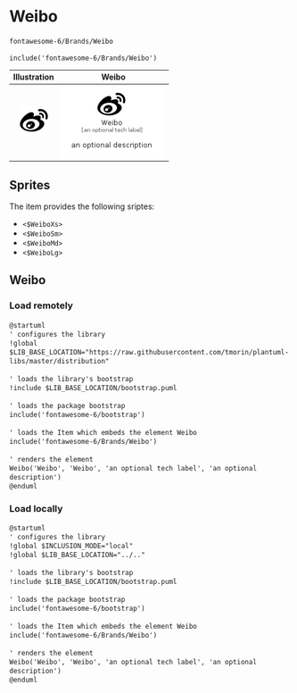 # Weibo


```text
fontawesome-6/Brands/Weibo
```

```text
include('fontawesome-6/Brands/Weibo')
```



| Illustration | Weibo |
| :---: | :---: |
| ![illustration for Illustration](../../fontawesome-6/Brands/Weibo.png) | ![illustration for Weibo](../../fontawesome-6/Brands/Weibo.Local.png) |



## Sprites
The item provides the following sriptes:

- `<$WeiboXs>`
- `<$WeiboSm>`
- `<$WeiboMd>`
- `<$WeiboLg>`





## Weibo

### Load remotely
```plantuml
@startuml
' configures the library
!global $LIB_BASE_LOCATION="https://raw.githubusercontent.com/tmorin/plantuml-libs/master/distribution"

' loads the library's bootstrap
!include $LIB_BASE_LOCATION/bootstrap.puml

' loads the package bootstrap
include('fontawesome-6/bootstrap')

' loads the Item which embeds the element Weibo
include('fontawesome-6/Brands/Weibo')

' renders the element
Weibo('Weibo', 'Weibo', 'an optional tech label', 'an optional description')
@enduml
```

### Load locally
```plantuml
@startuml
' configures the library
!global $INCLUSION_MODE="local"
!global $LIB_BASE_LOCATION="../.."

' loads the library's bootstrap
!include $LIB_BASE_LOCATION/bootstrap.puml

' loads the package bootstrap
include('fontawesome-6/bootstrap')

' loads the Item which embeds the element Weibo
include('fontawesome-6/Brands/Weibo')

' renders the element
Weibo('Weibo', 'Weibo', 'an optional tech label', 'an optional description')
@enduml
```

